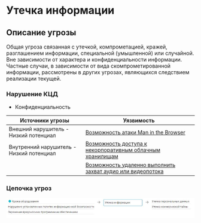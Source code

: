 # Утечка информации

## Описание угрозы
Общая угроза связанная с утечкой, компрометацией, кражей, разглашением информации, специальной (умышленной) или случайной. Вне зависимости от характера и конфиденциальности информации.
Частные случаи, в зависимости от вида скомпрометированной информации, рассмотрены в других угрозах, являющихся следствием реализации текущей.

### Нарушение КЦД
+ Конфиденциальность 

|Источники угрозы|Уязвимость|
|-|--------|
|Внешний нарушитель - Низкий потенциал|[Возможность атаки Man in the Browser](/vkr/vulnerabilities/page15)|
|Внутренний нарушитель - Низкий потенциал|[Возможность доступа к некорпоративным облачным хранилищам](/vkr/vulnerabilities/page16)|
||[Возможность удаленно выполнить захват аудио или видеопотока](/vkr/vulnerabilities/page17)|


### Цепочка угроз
![Цепочка угроз](image/img11.JPG "Цепочка угроз")